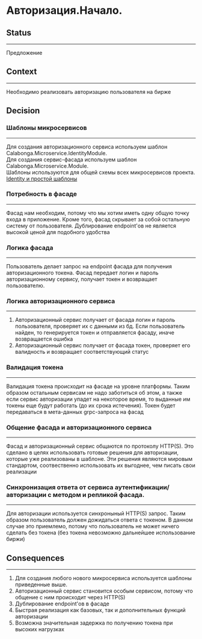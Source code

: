 
# Авторизация.Начало.

## Status
---
Предложение

## Context
---
Необходимо реализовать авторизацию пользователя на бирже

## Decision
### Шаблоны микросервисов
---
Для создания авторизационного сервисa используем шаблон Calabonga.Microservice.IdentityModule.  
Для создания сервис-фасада используем шаблон Calabonga.Microservice.Module.  
Шаблоны используются для общей схемы всех микросервисов проекта.  
[Identity и простой шаблоны](https://github.com/Calabonga/Microservice-Template/tree/master/AspNetCore%20v6.0/MinimalAPI)

### Потребность в фасаде
---
Фасад нам необходим, потому что мы хотим иметь одну общую точку входа в приложение. Кроме того, фасад скрывает за собой остальную систему от пользователя. Дублирование endpoint'ов не является высокой ценой для подобного удобства


### Логика фасада
---
Пользователь делает запрос на endpoint фасада для получения авторизационного токена. Фасад передает логин и пароль авторизационному сервису,
получает токен и возвращает пользователю.

### Логика авторизационного сервиса
---
1. Авторизационный сервис получает от фасада логин и пароль пользователя, проверяет их с данными из бд. Если пользователь найден, то генерируется
токен и отправляется фасаду, иначе возвращается ошибка
2. Авторизационный сервис получает от фасада токен, проверяет его валидность и возвращает соответствующий статус

### Валидация токена
---
Валидация токена происходит на фасаде на уровне платформы. Таким образом остальным сервисам не надо заботиться об этом, а также если сервис авторизации упадет на некоторое время, то выданные им токены еще будут работать (до их срока истечения).
Токен будет передаваться в мета-данных grpc-запроса на фасад

### Общение фасада и авторизационного сервиса
---
Фасад и авторизационный сервис общаются по протоколу HTTP(S). Это сделано в целях использовать готовые решения для авторизации, которые уже реализованы
в шаблоне. Эти решения являются мировым стандартом, соотвественно использовать их выгоднее, чем писать свои реализации


### Синхронизация ответа от сервиса аутентификации/авторизации с методом и репликой фасада.
---
Для авторизации используется синхроныный HTTP(S) запрос. Таким образом пользователь должен дожидаться ответа с токеном. В данном случае это приемлемо, потому что пользователь не может ничего сделать без токена (без токена невозможно дальнейшее использование биржи)


## Consequences
---
1. Для создания любого нового микросервиса используется шаблоны приведенные выше.  
2. Авторизационный сервис становится особым сервисом, потому что общение с ним происходит через HTTP(S)
3. Дублирование endpoint'ов в фасаде
4. Быстрая реализация как базовых, так и дополнительных функций авторизации
5. Возможна значительная задержка по получению токена при высоких нагрузках
